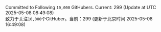 Committed to Following `10,000` GitHubers. Current: <!-- FOLLOWING_COUNT -->299<!-- FOLLOWING_COUNT --> (Update at UTC <!-- LAST_UPDATED -->2025-05-08 08:49:08<!-- LAST_UPDATED -->)<br>
致力于关注`10,000`个GitHuber。当前：<!-- FOLLOWING_COUNT -->299<!-- FOLLOWING_COUNT --> (更新于北京时间 <!-- LAST_UPDATED_CST -->2025-05-08 16:49:08<!-- LAST_UPDATED_CST -->)
